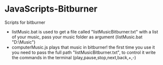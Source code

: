 # JavaScripts-Bitburner
Scripts for bitburner
 
- listMusic.bat is used to get a file called "listMusicBitburner.txt" with a list of your music, pass your music folder as argument (listMusic.bat "D:\Music")
- computerMusic.js plays that music in bitburner! the first time you use it you need to pass the full path "listMusicBitburner.txt", to control it write the commands in the terminal (play,pause,stop,next,back,+,-)
